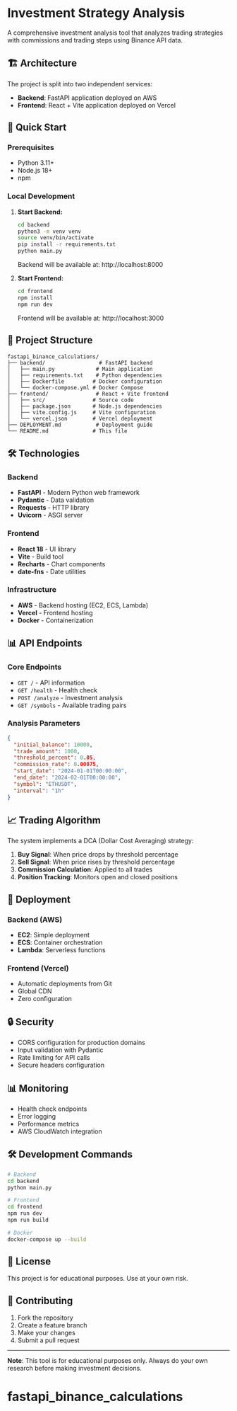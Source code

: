 # Investment Strategy Analysis

A comprehensive investment analysis tool that analyzes trading strategies with commissions and trading steps using Binance API data.

## 🏗️ Architecture

The project is split into two independent services:

- **Backend**: FastAPI application deployed on AWS
- **Frontend**: React + Vite application deployed on Vercel

## 🚀 Quick Start

### Prerequisites

- Python 3.11+
- Node.js 18+
- npm

### Local Development

1. **Start Backend:**
   ```bash
   cd backend
   python3 -m venv venv
   source venv/bin/activate
   pip install -r requirements.txt
   python main.py
   ```
   Backend will be available at: http://localhost:8000

2. **Start Frontend:**
   ```bash
   cd frontend
   npm install
   npm run dev
   ```
   Frontend will be available at: http://localhost:3000

## 📁 Project Structure

```
fastapi_binance_calculations/
├── backend/                 # FastAPI backend
│   ├── main.py             # Main application
│   ├── requirements.txt    # Python dependencies
│   ├── Dockerfile         # Docker configuration
│   └── docker-compose.yml # Docker Compose
├── frontend/               # React + Vite frontend
│   ├── src/               # Source code
│   ├── package.json       # Node.js dependencies
│   ├── vite.config.js     # Vite configuration
│   └── vercel.json        # Vercel deployment
├── DEPLOYMENT.md           # Deployment guide
└── README.md              # This file
```

## 🛠️ Technologies

### Backend
- **FastAPI** - Modern Python web framework
- **Pydantic** - Data validation
- **Requests** - HTTP library
- **Uvicorn** - ASGI server

### Frontend
- **React 18** - UI library
- **Vite** - Build tool
- **Recharts** - Chart components
- **date-fns** - Date utilities

### Infrastructure
- **AWS** - Backend hosting (EC2, ECS, Lambda)
- **Vercel** - Frontend hosting
- **Docker** - Containerization

## 📊 API Endpoints

### Core Endpoints

- `GET /` - API information
- `GET /health` - Health check
- `POST /analyze` - Investment analysis
- `GET /symbols` - Available trading pairs

### Analysis Parameters

```json
{
  "initial_balance": 10000,
  "trade_amount": 1000,
  "threshold_percent": 0.05,
  "commission_rate": 0.00075,
  "start_date": "2024-01-01T00:00:00",
  "end_date": "2024-02-01T00:00:00",
  "symbol": "ETHUSDT",
  "interval": "1h"
}
```

## 📈 Trading Algorithm

The system implements a DCA (Dollar Cost Averaging) strategy:

1. **Buy Signal**: When price drops by threshold percentage
2. **Sell Signal**: When price rises by threshold percentage
3. **Commission Calculation**: Applied to all trades
4. **Position Tracking**: Monitors open and closed positions

## 🚀 Deployment

### Backend (AWS)

- **EC2**: Simple deployment
- **ECS**: Container orchestration
- **Lambda**: Serverless functions

### Frontend (Vercel)

- Automatic deployments from Git
- Global CDN
- Zero configuration

## 🔒 Security

- CORS configuration for production domains
- Input validation with Pydantic
- Rate limiting for API calls
- Secure headers configuration

## 📊 Monitoring

- Health check endpoints
- Error logging
- Performance metrics
- AWS CloudWatch integration

## 🛠️ Development Commands

```bash
# Backend
cd backend
python main.py

# Frontend
cd frontend
npm run dev
npm run build

# Docker
docker-compose up --build
```

## 📝 License

This project is for educational purposes. Use at your own risk.

## 🤝 Contributing

1. Fork the repository
2. Create a feature branch
3. Make your changes
4. Submit a pull request

---

**Note**: This tool is for educational purposes only. Always do your own research before making investment decisions.
# fastapi_binance_calculations
